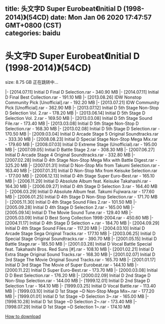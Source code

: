 
title: 头文字D Super Eurobeat《Initial D (1998-2014)》(54CD)
date: Mon Jan 06 2020 17:47:57 GMT+0800 (CST)    
categories: baidu
---

# 头文字D Super Eurobeat《Initial D (1998-2014)》(54CD)
size: 8.75 GB
 正在跳转中...
 
|- [2014.07.11] Initial D Final D Selection.rar - 340.90 MB
|- [2014.07.11] Initial D Final Best Collection.rar - 191.10 MB
|- [2013.08.26] IDW Nonstop Community Pick [Unofficial].rar - 192.20 MB
|- [2013.07.21] IDW Community Pick [Unofficial].rar - 362.90 MB
|- [2013.07.12] Initial D 5th Stage Non-Stop D Selection Vol. 2.rar - 178.20 MB
|- [2013.06.14] Initial D 5th Stage D Selection Vol. 2.rar - 169.50 MB
|- [2013.03.08] Initial D 5th Stage Sound File.rar - 173.40 MB
|- [2013.03.08] Initial D 5th Stage Non-Stop D Selection.rar - 168.30 MB
|- [2013.02.08] Initial D 5th Stage D Selection.rar - 170.50 MB
|- [2009.03.04] Initial D Arcade Stage 5 Original Soundtracks.rar - 333.30 MB
|- [2008.08.23] Initial D Special Stage Non-Stop Mega Mix.rar - 179.60 MB
|- [2008.07.03] Initial D Extreme Stage (Unofficial).rar - 195.00 MB
|- [2007.09.05] Initial D Battle Stage 2.rar - 308.30 MB
|- [2007.06.27] Initial D Arcade Stage 4 Original Soundtracks.rar - 332.80 MB
|- [2007.02.28] Initial D 4th Stage Non-Stop Mega Mix with Battle Digest.rar - 325.20 MB
|- [2007.01.31] Initial D Non-Stop Mix from Takumi Selection.rar - 163.40 MB
|- [2007.01.31] Initial D Non-Stop Mix from Keisuke Selection.rar - 177.00 MB
|- [2006.12.13] Initial D 4th Stage Super Euro-Best.rar - 165.10 MB
|- [2006.11.29] Initial D Absolute Album feat. Keisuke Takahashi.rar - 164.30 MB
|- [2006.09.27] Initial D 4th Stage D Selection 3.rar - 164.40 MB
|- [2006.03.29] Initial D Absolute Album feat. Takumi Fujiwara.rar - 177.60 MB
|- [2006.01.25] Initial D 4th Stage D Non-Stop Selection.rar - 171.70 MB
|- [2005.11.30] Initial D 4th Stage Sound Files 2.rar - 101.50 MB
|- [2005.09.28] Initial D 4th Stage D Selection 2.rar - 165.00 MB
|- [2005.09.14] Initial D The Movie Sound Tune.rar - 129.40 MB
|- [2005.03.09] Initial D Best Song Collection 1998-2004.rar - 450.60 MB
|- [2004.11.17] Initial D 4th Stage D Selection +.rar - 184.70 MB
|- [2004.09.29] Initial D 4th Stage Sound Files.rar - 117.20 MB
|- [2004.03.10] Initial D Arcade Stage Sega Original Tracks.rar - 177.10 MB
|- [2003.06.25] Initial D Special Stage Original Soundtracks.rar - 390.70 MB
|- [2001.05.15] Initial D Battle Stage.rar - 185.50 MB
|- [2001.03.28] Initial D Vocal Battle Special feat. Takahashi Bros. Red Suns [#].rar - 108.10 MB
|- [2001.02.21] Initial D Extra Stage Original Sound Tracks.rar - 168.30 MB
|- [2001.02.07] Initial D 3rd Stage The Movie Original Sound Tracks.rar - 165.70 MB
|- [2001.01.17] Initial D 3rd Stage The Movie of Super Eurobeat.rar - 144.10 MB
|- [2000.11.22] Initial D Super Euro-Best.rar - 173.70 MB
|- [2000.03.08] Initial D D Best Selection.rar - 176.20 MB
|- [2000.02.09] Initial D 2nd Stage D Non-Stop Selection.rar - 144.00 MB
|- [1999.12.01] Initial D 2nd Stage D Selection 1.rar - 164.10 MB
|- [1999.03.25] Initial D Vocal Battle.rar - 113.40 MB
|- [1999.03.10] Initial D 1st Stage ~D Non-Stop Mega Mix~.rar - 177.20 MB
|- [1999.01.01] Initial D 1st Stage ~D Selection 3~.rar - 165.00 MB
|- [1998.10.28] Initial D 1st Stage ~D Selection 2~.rar - 173.40 MB
|- [1998.07.29] Initial D 1st Stage ~D Selection 1~.rar - 174.10 MB

[How to download](https://bpcam.bemobtrk.com/go/2ceec3aa-1ca2-46d6-b9ff-aaa5c184517c?jno=3506)